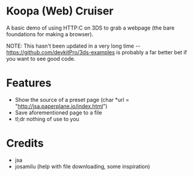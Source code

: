 # Koopa (Web) Cruiser
A basic demo of using HTTP:C on 3DS to grab a webpage (the bare foundations for making a browser).

NOTE: This hasn't been updated in a very long time -- https://github.com/devkitPro/3ds-examples is probably a far better bet if you want to see good code.

# Features
- Show the source of a preset page (char *url = "http://jsa.paperplane.io/index.html")
- Save aforementioned page to a file
- tl;dr nothing of use to you

# Credits
- jsa
- josamilu (help with file downloading, some inspiration)
